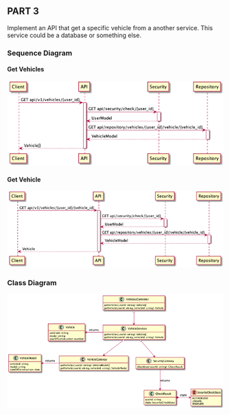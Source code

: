 ## PART 3

Implement an API that get a specific vehicle from a another service. This service could be a database or something else.

### Sequence Diagram

#### Get Vehicles
![sequence diagram](docs/get-vehicles/sequence_diagram.png)
#### Get Vehicle
![sequence diagram](docs/get-vehicle/sequence_diagram.png)

### Class Diagram
![class diagram](docs/get-vehicle/class_diagram.png)
